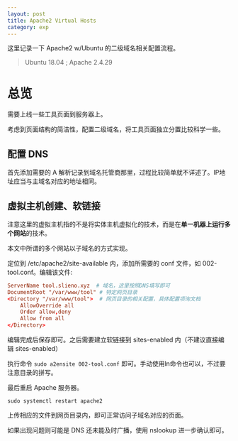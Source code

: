 ```yaml
---
layout: post
title: Apache2 Virtual Hosts
category: exp
---
```


这里记录一下 Apache2 w/Ubuntu 的二级域名相关配置流程。
> Ubuntu 18.04 ; Apache 2.4.29

# 总览

需要上线一些工具页面到服务器上。

考虑到页面结构的简洁性，配置二级域名，将工具页面独立分置比较科学一些。

## 配置 DNS

首先添加需要的 A 解析记录到域名托管商那里，过程比较简单就不详述了。IP地址应当与主域名对应的地址相同。

## 虚拟主机创建、软链接

注意这里的虚拟主机指的不是将实体主机虚拟化的技术，而是在**单一机器上运行多个网站**的技术。

本文中所谓的多个网站以子域名的方式实现。

定位到 /etc/apache2/site-available 内，添加所需要的 conf 文件，如 002-tool.conf。编辑该文件:

```conf
ServerName tool.slieno.xyz  # 域名，这里按照DNS填写即可
DocumentRoot "/var/www/tool" # 特定网页目录
<Directory "/var/www/tool">  # 网页目录的相关配置，具体配置项询文档
    AllowOverride all
    Order allow,deny
    Allow from all
</Directory>
```

编辑完成后保存即可。之后需要建立软链接到 sites-enabled 内（不建议直接编辑 sites-enabled）

执行命令 `sudo a2ensite 002-tool.conf` 即可。手动使用ln命令也可以，不过要注意目录的拼写。

最后重启 Apache 服务器。

`sudo systemctl restart apache2`

上传相应的文件到网页目录内，即可正常访问子域名对应的页面。

如果出现问题则可能是 DNS 还未能及时广播，使用 nslookup 进一步确认即可。